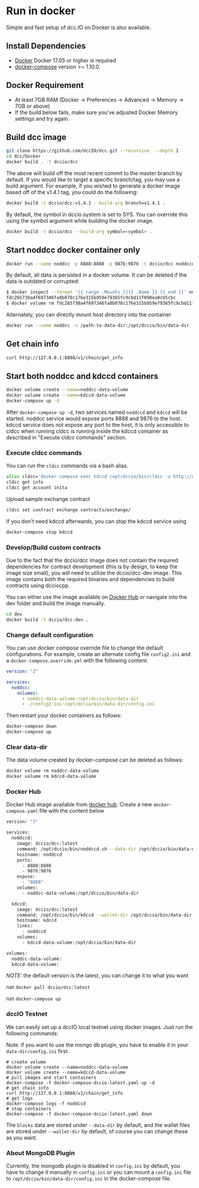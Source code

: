 # Run in docker

Simple and fast setup of dcc.IO on Docker is also available.

## Install Dependencies

- [Docker](https://docs.docker.com) Docker 17.05 or higher is required
- [docker-compose](https://docs.docker.com/compose/) version >= 1.10.0

## Docker Requirement

- At least 7GB RAM (Docker -> Preferences -> Advanced -> Memory -> 7GB or above)
- If the build below fails, make sure you've adjusted Docker Memory settings and try again.

## Build dcc image

```bash
git clone https://github.com/dccIO/dcc.git --recursive  --depth 1
cd dcc/Docker
docker build . -t dccio/dcc
```

The above will build off the most recent commit to the master branch by default. If you would like to target a specific branch/tag, you may use a build argument. For example, if you wished to generate a docker image based off of the v1.4.1 tag, you could do the following:

```bash
docker build -t dccio/dcc:v1.4.1 --build-arg branch=v1.4.1 .
```

By default, the symbol in dccio.system is set to SYS. You can override this using the symbol argument while building the docker image.

```bash
docker build -t dccio/dcc --build-arg symbol=<symbol> .
```

## Start noddcc docker container only

```bash
docker run --name noddcc -p 8888:8888 -p 9876:9876 -t dccio/dcc noddccd.sh -e --http-alias=noddcc:8888 --http-alias=127.0.0.1:8888 --http-alias=localhost:8888 arg1 arg2
```

By default, all data is persisted in a docker volume. It can be deleted if the data is outdated or corrupted:

```bash
$ docker inspect --format '{{ range .Mounts }}{{ .Name }} {{ end }}' noddcc
fdc265730a4f697346fa8b078c176e315b959e79365fc9cbd11f090ea0cb5cbc
$ docker volume rm fdc265730a4f697346fa8b078c176e315b959e79365fc9cbd11f090ea0cb5cbc
```

Alternately, you can directly mount host directory into the container

```bash
docker run --name noddcc -v /path-to-data-dir:/opt/dccio/bin/data-dir -p 8888:8888 -p 9876:9876 -t dccio/dcc noddccd.sh -e --http-alias=noddcc:8888 --http-alias=127.0.0.1:8888 --http-alias=localhost:8888 arg1 arg2
```

## Get chain info

```bash
curl http://127.0.0.1:8888/v1/chain/get_info
```

## Start both noddcc and kdccd containers

```bash
docker volume create --name=noddcc-data-volume
docker volume create --name=kdccd-data-volume
docker-compose up -d
```

After `docker-compose up -d`, two services named `noddccd` and `kdccd` will be started. noddcc service would expose ports 8888 and 9876 to the host. kdccd service does not expose any port to the host, it is only accessible to cldcc when running cldcc is running inside the kdccd container as described in "Execute cldcc commands" section.

### Execute cldcc commands

You can run the `cldcc` commands via a bash alias.

```bash
alias cldcc='docker-compose exec kdccd /opt/dccio/bin/cldcc -u http://noddccd:8888 --wallet-url http://localhost:8900'
cldcc get info
cldcc get account inita
```

Upload sample exchange contract

```bash
cldcc set contract exchange contracts/exchange/
```

If you don't need kdccd afterwards, you can stop the kdccd service using

```bash
docker-compose stop kdccd
```

### Develop/Build custom contracts

Due to the fact that the dccio/dcc image does not contain the required dependencies for contract development (this is by design, to keep the image size small), you will need to utilize the dccio/dcc-dev image. This image contains both the required binaries and dependencies to build contracts using dcciocpp.

You can either use the image available on [Docker Hub](https://hub.docker.com/r/dccio/dcc-dev/) or navigate into the dev folder and build the image manually.

```bash
cd dev
docker build -t dccio/dcc-dev .
```

### Change default configuration

You can use docker compose override file to change the default configurations. For example, create an alternate config file `config2.ini` and a `docker-compose.override.yml` with the following content.

```yaml
version: "2"

services:
  noddcc:
    volumes:
      - noddcc-data-volume:/opt/dccio/bin/data-dir
      - ./config2.ini:/opt/dccio/bin/data-dir/config.ini
```

Then restart your docker containers as follows:

```bash
docker-compose down
docker-compose up
```

### Clear data-dir

The data volume created by docker-compose can be deleted as follows:

```bash
docker volume rm noddcc-data-volume
docker volume rm kdccd-data-volume
```

### Docker Hub

Docker Hub image available from [docker hub](https://hub.docker.com/r/dccio/dcc/).
Create a new `docker-compose.yaml` file with the content below

```bash
version: "3"

services:
  noddccd:
    image: dccio/dcc:latest
    command: /opt/dccio/bin/noddccd.sh --data-dir /opt/dccio/bin/data-dir -e --http-alias=noddccd:8888 --http-alias=127.0.0.1:8888 --http-alias=localhost:8888
    hostname: noddccd
    ports:
      - 8888:8888
      - 9876:9876
    expose:
      - "8888"
    volumes:
      - noddcc-data-volume:/opt/dccio/bin/data-dir

  kdccd:
    image: dccio/dcc:latest
    command: /opt/dccio/bin/kdccd --wallet-dir /opt/dccio/bin/data-dir --http-server-address=127.0.0.1:8900 --http-alias=localhost:8900 --http-alias=kdccd:8900
    hostname: kdccd
    links:
      - noddccd
    volumes:
      - kdccd-data-volume:/opt/dccio/bin/data-dir

volumes:
  noddcc-data-volume:
  kdccd-data-volume:

```

*NOTE:* the default version is the latest, you can change it to what you want

run `docker pull dccio/dcc:latest`

run `docker-compose up`

### dccIO Testnet

We can easily set up a dccIO local testnet using docker images. Just run the following commands:

Note: if you want to use the mongo db plugin, you have to enable it in your `data-dir/config.ini` first.

```
# create volume
docker volume create --name=noddcc-data-volume
docker volume create --name=kdccd-data-volume
# pull images and start containers
docker-compose -f docker-compose-dccio-latest.yaml up -d
# get chain info
curl http://127.0.0.1:8888/v1/chain/get_info
# get logs
docker-compose logs -f noddccd
# stop containers
docker-compose -f docker-compose-dccio-latest.yaml down
```

The `blocks` data are stored under `--data-dir` by default, and the wallet files are stored under `--wallet-dir` by default, of course you can change these as you want.

### About MongoDB Plugin

Currently, the mongodb plugin is disabled in `config.ini` by default, you have to change it manually in `config.ini` or you can mount a `config.ini` file to `/opt/dccio/bin/data-dir/config.ini` in the docker-compose file.
